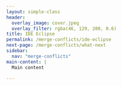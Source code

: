 ```yaml
---
layout: simple-class
header:
  overlay_image: cover.jpeg
  overlay_filter: rgba(46, 129, 200, 0.6)
title: IDE Eclipse
permalink: /merge-conflicts/ide-eclipse
next-page: /merge-conflicts/what-next
sidebar:
  nav: "merge-conflicts"
main-content: |
  Main content

---
```

